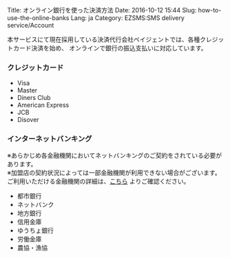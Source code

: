 Title: オンライン銀行を使った決済方法
Date: 2016-10-12 15:44
Slug: how-to-use-the-online-banks
Lang: ja
Category: EZSMS:SMS delivery service/Account

本サービスにて現在採用している決済代行会社ペイジェントでは、各種クレジットカード決済を始め、
オンラインで銀行の振込支払いに対応しています。

### クレジットカード

* Visa
* Master
* Diners Club
* American Express
* JCB
* Disover

### インターネットバンキング
※あらかじめ各金融機関においてネットバンキングのご契約をされている必要があります。</br>
※加盟店の契約状況によっては一部金融機関が利用できない場合がございます。<br>
ご利用いただける金融機関の詳細は、[こちら]([https://www.paygent.co.jp/internet_banking/banklist/](https://www.paygent.co.jp/service/internet_banking/banklist/)) よりご確認ください。

* 都市銀行
* ネットバンク
* 地方銀行
* 信用金庫
* ゆうちょ銀行
* 労働金庫
* 農協・漁協
